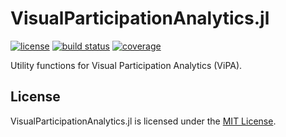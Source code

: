 # VisualParticipationAnalytics.jl

[![license](https://img.shields.io/badge/license-MIT-blue.svg)](https://github.com/laschuet/VisualParticipationAnalytics.jl/blob/master/LICENSE.txt)
[![build status](https://github.com/laschuet/VisualParticipationAnalytics.jl/workflows/CI/badge.svg)](https://github.com/laschuet/VisualParticipationAnalytics.jl/actions)
[![coverage](https://codecov.io/gh/laschuet/VisualParticipationAnalytics.jl/branch/main/graph/badge.svg)](https://codecov.io/gh/laschuet/VisualParticipationAnalytics.jl)

Utility functions for Visual Participation Analytics (ViPA).

## License

VisualParticipationAnalytics.jl is licensed under the [MIT License](./LICENSE.txt).
